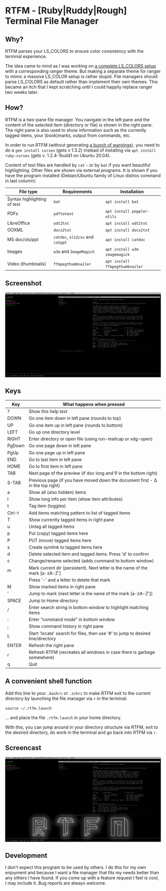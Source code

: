 # RTFM - [Ruby|Ruddy|Rough] Terminal File Manager

## Why?
RTFM parses your LS_COLORS to ensure color consistency with the terminal experience.

The idea came to mind as I was working on [a complete
LS_COLORS setup](https://github.com/isene/LS_COLORS) with a corresponding
ranger theme. But making a separate theme for ranger to mimic a massive
LS_COLOR setup is rather stupid. File managers should parse LS_COLORS as
default rather than implement their own themes. This became an itch that
I kept scratching until I could happily replace ranger two weeks later.

## How?
RTFM is a two-pane file manager. You navigate in the left pane and the content
of the selected item (directory or file) is shown in the right pane. The right
pane is also used to show information such as the currently tagged items, your
(book)marks, output from commands, etc.

In order to run RTFM (without generating [a bunch of
warnings](https://github.com/isene/RTFM/issues/1)), you need to do a `gem
install curses` (gets v 1.3.2) instead of installing via `apt install
ruby-curses` (gets v. 1.2.4-1build1 on Ubuntu 20.04). 

Content of text files are handled by `cat` - or by `bat` if you want beautiful
highlighting. Other files are shown via external programs. It is shown if you
have the program installed (Debian/Ubuntu family of Linux distros command in
last column):

File type                   | Requirements                     | Installation
----------------------------|----------------------------------|-------------------------------
Syntax highlighting of text | `bat`                            | `apt install bat`
PDFs                        | `pdftotext`                      | `apt install poppler-utils`
LibreOffice                 | `odt2txt`                        | `apt install odt2txt`
OOXML                       | `docx2txt`                       | `apt install docx2txt`
MS doc/xls/ppt              | `catdoc`, `xls2csv` and `catppt` | `apt install catdoc`
Images                      | `w3m` and `ImageMagick`          | `apt install w3m imagemagick`
Video (thumbnails)          | `ffmpegthumbnailer`              | `apt install ffmpegthumbnailer`

## Screenshot

![](img/screenshot.png)

## Keys
Key    | What happens when pressed
-------|-------------------------------------------------------------
?      | Show this help text
DOWN   | Go one item down in left pane (rounds to top)
UP     | Go one item up in left pane (rounds to bottom)
LEFT   | Go up one directory level
RIGHT  | Enter directory or open file (using run-mailcap or xdg-open)
PgDown | Go one page down in left pane
PgUp   | Go one page up in left pane
END    | Go to last item in left pane
HOME   | Go to first item in left pane
TAB    | Next page of the preview (if doc long and ∇ in the bottom right)
S-TAB  | Previous page (if you have moved down the document first - ∆ in the top right)
a      | Show all (also hidden) items
l      | Show long info per item (show item attributes)
t      | Tag item (toggles)
Ctrl-t | Add items matching pattern to list of tagged items
T      | Show currently tagged items in right pane
u      | Untag all tagged items
p      | Put (copy) tagged items here
P      | PUT (move) tagged items here
s      | Create symlink to tagged items here
d      | Delete selected item and tagged items. Press 'd' to confirm
c      | Change/rename selected (adds command to bottom window)
m      | Mark current dir (persistent). Next letter is the name of the mark [a-zA-Z']
       | Press '-' and a letter to delete that mark
M      | Show marked items in right pane
'      | Jump to mark (next letter is the name of the mark [a-zA-Z'])
SPACE  | Jump to Home directory
/      | Enter search string in bottom window to highlight matching items
:      | Enter "command mode" in bottom window
;      | Show command history in right pane
L      | Start 'locate' search for files, then use '#' to jump to desired line/directory
ENTER  | Refresh the right pane
r      | Refresh RTFM (recreates all windows in case there is garbage somewhere)
q      | Quit

## A convenient shell function
Add this line to your `.bashrc` or `.zshrc` to make RTFM exit to the current
directory by launching the file manager via `r` in the terminal:

`source ~/.rtfm.launch`

... and place the file `.rtfm.launch` in your home directory.

With this, you can jump around in your directory structure via RTFM, exit to
the desired directory, do work in the terminal and go back into RTFM via `r`.

## Screencast
[![RTFM screencast](/img/screenshot-logo.png)](https://isene.com/x/rtfm-screencast.mp4)

## Development
I don't expect this program to be used by others. I do this for my own
enjoyment and because I want a file manager that fits my needs better than any
others I have found. If you come up with a feature request I feel is cool, I
may include it. Bug reports are always welcome.
